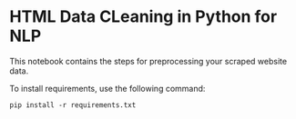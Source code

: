 # HTML Data CLeaning in Python for NLP

This notebook contains the steps for preprocessing your scraped website data.

To install requirements, use the following command:

	pip install -r requirements.txt
